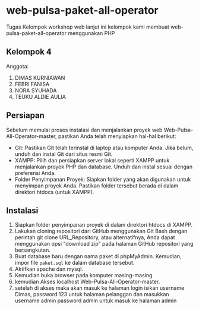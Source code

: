 # web-pulsa-paket-all-operator

Tugas Kelompok workshop web lanjut ini kelompok kami membuat web-pulsa-paket-all-operator menggunakan PHP

## Kelompok 4

Anggota:
  1. DIMAS KURNIAWAN
  2. FEBRI FANISA
  3. NORA SYUHADA
  4. TEUKU ALDIE AULIA

  ## Persiapan 
Sebelum memulai proses instalasi dan menjalankan proyek web Web-Pulsa-All-Operator-master, pastikan Anda telah menyiapkan hal-hal berikut:
- Git: Pastikan Git telah terinstal di laptop atau komputer Anda. Jika belum, unduh dan instal Git dari situs resmi Git.
- XAMPP: Pilih dan persiapkan server lokal seperti XAMPP untuk menjalankan proyek PHP dan database. Unduh dan instal sesuai dengan preferensi Anda.
- Folder Penyimpanan Proyek: Siapkan folder yang akan digunakan untuk menyimpan proyek Anda. Pastikan folder tersebut berada di dalam direktori htdocs (untuk XAMPP).

## Instalasi
1. Siapkan folder penyimpanan proyek di dalam direktori htdocs di XAMPP.
2. Lakukan cloning repositori dari GitHub menggunakan Git Bash dengan perintah git clone URL_Repository, atau alternatifnya, Anda dapat menggunakan opsi "download zip" pada halaman GitHub repositori yang bersangkutan.
3. Buat database baru dengan nama paket di phpMyAdmin. Kemudian, impor file `paket.sql` ke dalam database tersebut.
4. Aktifkan apache dan mysql.
6. Kemudian buka browser pada komputer masing-masing
5. kemudian Akses localhost Web-Pulsa-All-Operator-master.
6. setelah di akses maka akan masuk ke halaman login isikan username Dimas, password 123 untuk halaman pelanggan dan masukkan username admin password admin untuk masuk ke halaman admin
